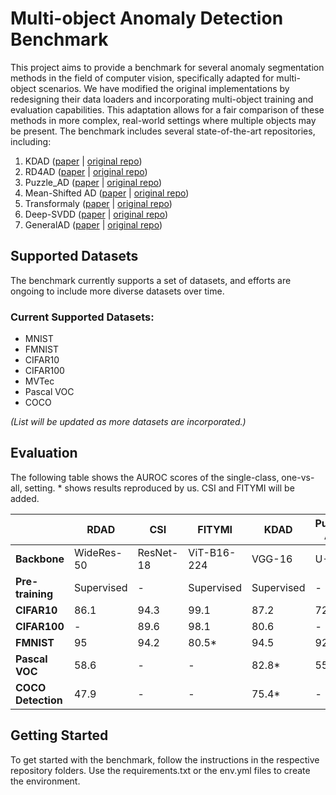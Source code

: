 # Multi-object Anomaly Detection Benchmark

This project aims to provide a benchmark for several anomaly segmentation methods in the field of computer vision, specifically adapted for multi-object scenarios. We have modified the original implementations by redesigning their data loaders and incorporating multi-object training and evaluation capabilities. This adaptation allows for a fair comparison of these methods in more complex, real-world settings where multiple objects may be present. The benchmark includes several state-of-the-art repositories, including:

1. KDAD ([paper](https://arxiv.org/abs/2011.11108) | [original repo](https://github.com/rohban-lab/Knowledge_Distillation_AD))
2. RD4AD ([paper](https://arxiv.org/abs/2201.10703) | [original repo](https://github.com/hq-deng/RD4AD))
3. Puzzle_AD ([paper](https://arxiv.org/pdf/2008.12959.pdf) | [original repo](https://github.com/Niousha12/Puzzle_Anomaly_Detection))
4. Mean-Shifted AD ([paper](https://arxiv.org/pdf/2106.03844.pdf) | [original repo](https://github.com/talreiss/Mean-Shifted-Anomaly-Detection))
5. Transformaly ([paper](https://openaccess.thecvf.com/content/CVPR2022W/L3D-IVU/papers/Cohen_Transformaly_-_Two_Feature_Spaces_Are_Better_Than_One_CVPRW_2022_paper.pdf) | [original repo](https://github.com/MatanCohen1/Transformaly))
6. Deep-SVDD ([paper](http://proceedings.mlr.press/v80/ruff18a.html) | [original repo](https://github.com/lukasruff/Deep-SVDD-PyTorch))
7. GeneralAD ([paper](https://arxiv.org/abs/2407.12427) | [original repo](https://github.com/LucStrater/GeneralAD))

## Supported Datasets
The benchmark currently supports a set of datasets, and efforts are ongoing to include more diverse datasets over time. 

### Current Supported Datasets:
- MNIST
- FMNIST
- CIFAR10
- CIFAR100
- MVTec
- Pascal VOC
- COCO

*(List will be updated as more datasets are incorporated.)*

## Evaluation ##

The following table shows the AUROC scores of the single-class, one-vs-all, setting. * shows results reproduced by us. CSI and FITYMI will be added.

|                | RDAD         | CSI  | FITYMI  | KDAD         | Puzzle AD    | MSAD         | Transformaly        | Deep SVDD  | General AD   | MKD+         |
|----------------|--------------|-------------------|-----------------------|--------------|--------------|--------------|----------------------|------------|--------------|--------------|
| **Backbone**   | WideRes-50   | ResNet-18        | ViT-B16-224           | VGG-16       | U-Net        | ViT-B16-224  | ViT-B16-384/224     | LeNet      | ViT-B14-518  | ViT-B16-224  |
| **Pre-training** | Supervised | -           | Supervised            | Supervised   | -   | Supervised   | Supervised         | - | Self-supervised   | Supervised   |
| **CIFAR10**    | 86.1         | 94.3             | 99.1                  | 87.2         | 72.47        | 97.2         | 98.3/94.9*          | 64.81      | 99.1         | 98.6         |
| **CIFAR100**   | -            | 89.6             | 98.1                  | 80.6         | -            | 96.4         | 97.3/93*            | -          | 98           | 97.4         |
| **FMNIST**     | 95           | 94.2             | 80.5*                 | 94.5         | 92.6         | 94.2         | 94.4/92.7*          | -          | 94.6         | 94.4         |
| **Pascal VOC** | 58.6         | -                | -                     | 82.8*        | 55*          | 91.8*        | 82.5*               | 56.14*     | 93.4*       | 95.4         |
| **COCO Detection** | 47.9     | -                | -                     | 75.4*        | -            | 86.7*        | 75.4*               | -          | 90.5*            | 94.5         |


## Getting Started
To get started with the benchmark, follow the instructions in the respective repository folders. Use the requirements.txt or the env.yml files to create the environment.

